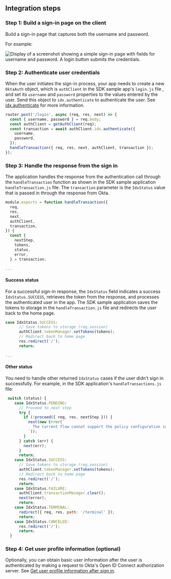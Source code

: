 ## Integration steps

### Step 1: Build a sign-in page on the client

Build a sign-in page that captures both the username and password.

For example:

<div class="common-image-format">

![Display of a screenshot showing a simple sign-in page with fields for username and password. A login button submits the credentials.](/img/oie-embedded-sdk/oie-embedded-sdk-use-case-simple-sign-on-screenshot-sign-in-nodejs.png)

 </div>

### Step 2: Authenticate user credentials

When the user initiates the sign-in process, your app needs to create a new `OktaAuth` object, which is `authClient` in the SDK sample app's `login.js` file , and set its `username` and `password` properties to the values entered by the user. Send this object to `idx.authenticate` to authenticate the user. See [idx.authenticate](https://github.com/okta/okta-auth-js/blob/master/docs/idx.md#idxauthenticate) for more information.

```JavaScript
router.post('/login', async (req, res, next) => {
  const { username, password } = req.body;
  const authClient = getAuthClient(req);
  const transaction = await authClient.idx.authenticate({
    username,
    password,
  });
  handleTransaction({ req, res, next, authClient, transaction });
});
```

### Step 3: Handle the response from the sign in

The application handles the response from the authentication call through the `handleTransaction` function as shown in the SDK sample application `handleTransaction.js` file. The `transaction` parameter is the `IdxStatus` value that is passed in through the response from Okta.

```JavaScript
module.exports = function handleTransaction({
  req,
  res,
  next,
  authClient,
  transaction,
}) {
  const {
    nextStep,
    tokens,
    status,
    error,
  } = transaction;

...
```

#### Success status

For a successful sign-in response, the `IdxStatus` field indicates a success `IdxStatus.SUCCESS`, retrieves the token from the response, and processes the authenticated user in the app. The SDK sample application
saves the tokens to storage in the `handleTransaction.js` file and redirects the user back to the home page.

```JavaScript
case IdxStatus.SUCCESS:
      // Save tokens to storage (req.session)
      authClient.tokenManager.setTokens(tokens);
      // Redirect back to home page
      res.redirect('/');
      return;

...

```

#### Other status

You need to handle other returned `IdxStatus` cases if the user didn't sign in successfully. For example, in the SDK application's `handleTransactions.js` file:

```JavaScript
 switch (status) {
    case IdxStatus.PENDING:
      // Proceed to next step
      try {
        if (!proceed({ req, res, nextStep })) {
          next(new Error(`
            The current flow cannot support the policy configuration in your org.
          `));
        }
      } catch (err) {
        next(err);
      }
      return;
    case IdxStatus.SUCCESS:
      // Save tokens to storage (req.session)
      authClient.tokenManager.setTokens(tokens);
      // Redirect back to home page
      res.redirect('/');
      return;
    case IdxStatus.FAILURE:
      authClient.transactionManager.clear();
      next(error);
      return;
    case IdxStatus.TERMINAL:
      redirect({ req, res, path: '/terminal' });
      return;
    case IdxStatus.CANCELED:
      res.redirect('/');
      return;
  }

```

### Step 4: Get user profile information (optional)

Optionally, you can obtain basic user information after the user is authenticated by making a request to Okta's Open ID Connect authorization server. See [Get user profile information after sign in](/docs/guides/oie-embedded-sdk-alternate-flows/java/main/#getuserprofileinfo).
